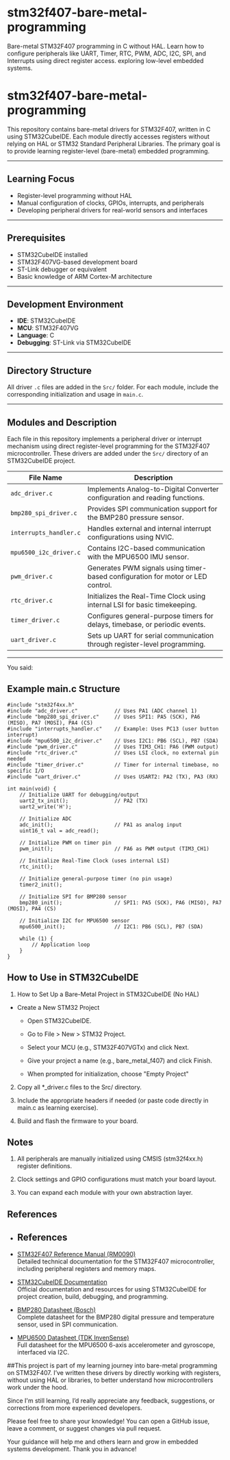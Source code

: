 # stm32f407-bare-metal-programming
Bare-metal STM32F407 programming in C without HAL. Learn how to configure peripherals like UART, Timer, RTC, PWM, ADC, I2C, SPI, and Interrupts using direct register access. exploring low-level embedded systems.
# stm32f407-bare-metal-programming

This repository contains bare-metal drivers for STM32F407, written in C using STM32CubeIDE. Each module directly accesses registers without relying on HAL or STM32 Standard Peripheral Libraries. The primary goal is to provide learning register-level (bare-metal) embedded programming.

---

## Learning Focus

- Register-level programming without HAL
- Manual configuration of clocks, GPIOs, interrupts, and peripherals
- Developing peripheral drivers for real-world sensors and interfaces
  
---

## Prerequisites

- STM32CubeIDE installed
- STM32F407VG-based development board
- ST-Link debugger or equivalent
- Basic knowledge of ARM Cortex-M architecture

---

## Development Environment

- **IDE**: STM32CubeIDE
- **MCU**: STM32F407VG
- **Language**: C
- **Debugging**: ST-Link via STM32CubeIDE

---

## Directory Structure

All driver `.c` files are added in the `Src/` folder. For each module, include the corresponding initialization and usage in `main.c`.

---

## Modules and Description

Each file in this repository implements a peripheral driver or interrupt mechanism using direct register-level programming for the STM32F407 microcontroller. These drivers are added under the `Src/` directory of an STM32CubeIDE project.

| File Name                 | Description                                                                 |
|--------------------------|-----------------------------------------------------------------------------|
| `adc_driver.c`           | Implements Analog-to-Digital Converter configuration and reading functions. |
| `bmp280_spi_driver.c`    | Provides SPI communication support for the BMP280 pressure sensor.          |
| `interrupts_handler.c`   | Handles external and internal interrupt configurations using NVIC.          |
| `mpu6500_i2c_driver.c`   | Contains I2C-based communication with the MPU6500 IMU sensor.               |
| `pwm_driver.c`           | Generates PWM signals using timer-based configuration for motor or LED control. |
| `rtc_driver.c`           | Initializes the Real-Time Clock using internal LSI for basic timekeeping.   |
| `timer_driver.c`         | Configures general-purpose timers for delays, timebase, or periodic events. |
| `uart_driver.c`          | Sets up UART for serial communication through register-level programming.   |

---

You said:
## Example main.c Structure

```
#include "stm32f4xx.h"
#include "adc_driver.c"            // Uses PA1 (ADC channel 1)
#include "bmp280_spi_driver.c"     // Uses SPI1: PA5 (SCK), PA6 (MISO), PA7 (MOSI), PA4 (CS)
#include "interrupts_handler.c"    // Example: Uses PC13 (user button interrupt)
#include "mpu6500_i2c_driver.c"    // Uses I2C1: PB6 (SCL), PB7 (SDA)
#include "pwm_driver.c"            // Uses TIM3_CH1: PA6 (PWM output)
#include "rtc_driver.c"            // Uses LSI clock, no external pin needed
#include "timer_driver.c"          // Timer for internal timebase, no specific I/O
#include "uart_driver.c"           // Uses USART2: PA2 (TX), PA3 (RX)

int main(void) {
    // Initialize UART for debugging/output
    uart2_tx_init();               // PA2 (TX)
    uart2_write('H');

    // Initialize ADC
    adc_init();                    // PA1 as analog input
    uint16_t val = adc_read();

    // Initialize PWM on timer pin
    pwm_init();                    // PA6 as PWM output (TIM3_CH1)

    // Initialize Real-Time Clock (uses internal LSI)
    rtc_init();

    // Initialize general-purpose timer (no pin usage)
    timer2_init();

    // Initialize SPI for BMP280 sensor
    bmp280_init();                 // SPI1: PA5 (SCK), PA6 (MISO), PA7 (MOSI), PA4 (CS)

    // Initialize I2C for MPU6500 sensor
    mpu6500_init();                // I2C1: PB6 (SCL), PB7 (SDA)

    while (1) {
        // Application loop
    }
}
```

## How to Use in STM32CubeIDE

  1. How to Set Up a Bare-Metal Project in STM32CubeIDE (No HAL)

   - Create a New STM32 Project

      - Open STM32CubeIDE.

      - Go to File > New > STM32 Project.

      - Select your MCU (e.g., STM32F407VGTx) and click Next.

      - Give your project a name (e.g., bare_metal_f407) and click Finish.

      - When prompted for initialization, choose "Empty Project"

  2. Copy all *_driver.c files to the Src/ directory.

  3. Include the appropriate headers if needed (or paste code directly in main.c as learning exercise).

  4. Build and flash the firmware to your board.

## Notes

  1. All peripherals are manually initialized using CMSIS (stm32f4xx.h) register definitions.

  2. Clock settings and GPIO configurations must match your board layout.

  3. You can expand each module with your own abstraction layer.

## References

 - ## References

- [STM32F407 Reference Manual (RM0090)](https://www.st.com/resource/en/reference_manual/dm00031020-stm32f405415-stm32f407417-advanced-armbased-32bit-mcus-stmicroelectronics.pdf)  
  Detailed technical documentation for the STM32F407 microcontroller, including peripheral registers and memory maps.

- [STM32CubeIDE Documentation](https://www.st.com/en/development-tools/stm32cubeide.html)  
  Official documentation and resources for using STM32CubeIDE for project creation, build, debugging, and programming.

- [BMP280 Datasheet (Bosch)](https://www.bosch-sensortec.com/media/boschsensortec/downloads/datasheets/bst-bmp280-ds001.pdf)  
  Complete datasheet for the BMP280 digital pressure and temperature sensor, used in SPI communication.

- [MPU6500 Datasheet (TDK InvenSense)](https://invensense.tdk.com/wp-content/uploads/2015/02/MPU-6500-Datasheet1.pdf)  
  Full datasheet for the MPU6500 6-axis accelerometer and gyroscope, interfaced via I2C.


##This project is part of my learning journey into bare-metal programming on STM32F407. I’ve written these drivers by directly working with registers, without using HAL or libraries, to better understand how microcontrollers work under the hood.

Since I'm still learning, I’d really appreciate any feedback, suggestions, or corrections from more experienced developers.

Please feel free to share your knowledge! You can open a GitHub issue, leave a comment, or suggest changes via pull request.

Your guidance will help me and others learn and grow in embedded systems development. Thank you in advance!
